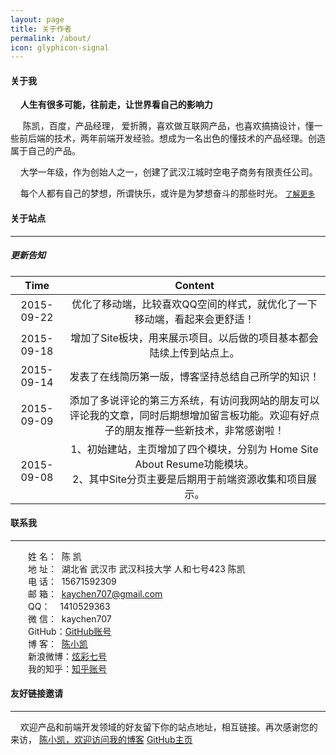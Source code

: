 ```yaml
---
layout: page
title: 关于作者
permalink: /about/
icon: glyphicon-signal
---
```


#### 关于我


&nbsp;&nbsp;&nbsp;&nbsp;**人生有很多可能，往前走，让世界看自己的影响力**

&nbsp;&nbsp;&nbsp;&nbsp;
陈凯，百度，产品经理，
爱折腾，喜欢做互联网产品，也喜欢搞搞设计，懂一些前后端的技术，两年前端开发经验。想成为一名出色的懂技术的产品经理。创造属于自己的产品。

&nbsp;&nbsp;&nbsp;&nbsp;大学一年级，作为创始人之一，创建了武汉江城时空电子商务有限责任公司。


&nbsp;&nbsp;&nbsp;&nbsp;每个人都有自己的梦想，所谓快乐，或许是为梦想奋斗的那些时光。 [`了解更多`](http://www.cnblogs.com/kaychen/p/4704538.html)


#### 关于站点

---


##### 更新告知

Time | Content
:----------------------------: | :----------------------:
2015-09-22 | 优化了移动端，比较喜欢QQ空间的样式，就优化了一下移动端，看起来会更舒适！
2015-09-18 | 增加了Site板块，用来展示项目。以后做的项目基本都会陆续上传到站点上。
2015-09-14 | 发表了在线简历第一版，博客坚持总结自己所学的知识！
2015-09-09 | 添加了多说评论的第三方系统，有访问我网站的朋友可以评论我的文章，同时后期想增加留言板功能。欢迎有好点子的朋友推荐一些新技术，非常感谢啦！
2015-09-08 | 1、初始建站，主页增加了四个模块，分别为 Home Site About Resume功能模块。<br />2、其中Site分页主要是后期用于前端资源收集和项目展示。



#### 联系我

----

　　姓 名： &nbsp;陈 凯<br />
　　地 址： &nbsp;湖北省 武汉市 武汉科技大学 人和七号423 陈凯<br />
　　电 话： &nbsp;15671592309<br />
　　邮 箱： &nbsp;kaychen707@gmail.com<br />
　　QQ： &nbsp;&nbsp;&nbsp;1410529363<br />
　　微 信： &nbsp;kaychen707<br />
　　GitHub：[GitHub账号](https://github.com/LittlewhiteChen)<br />
　　博 客：&nbsp;&nbsp;[陈小凯](http://www.cnblogs.com/kaychen/)<br />
　　新浪微博：[炫彩七号](http://weibo.com/LittlewhiteChen)<br />
　　我的知乎：[知乎账号](http://www.zhihu.com/people/kaychenzhihu)<br />


#### 友好链接邀请

---

&nbsp;&nbsp;&nbsp;&nbsp;欢迎产品和前端开发领域的好友留下你的站点地址，相互链接。再次感谢您的来访，
[陈小凯，欢迎访问我的博客](http://www.cnblogs.com/kaychen/)
[GitHub主页](https://github.com/LittlewhiteChen)
















